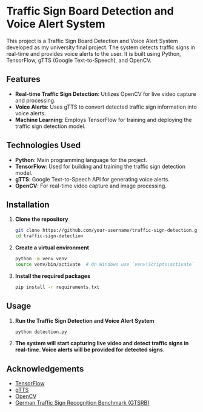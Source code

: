 
# Traffic Sign Board Detection and Voice Alert System

This project is a Traffic Sign Board Detection and Voice Alert System developed as my university final project. The system detects traffic signs in real-time and provides voice alerts to the user. It is built using Python, TensorFlow, gTTS (Google Text-to-Speech), and OpenCV.

## Features

- **Real-time Traffic Sign Detection**: Utilizes OpenCV for live video capture and processing.
- **Voice Alerts**: Uses gTTS to convert detected traffic sign information into voice alerts.
- **Machine Learning**: Employs TensorFlow for training and deploying the traffic sign detection model.

## Technologies Used

- **Python**: Main programming language for the project.
- **TensorFlow**: Used for building and training the traffic sign detection model.
- **gTTS**: Google Text-to-Speech API for generating voice alerts.
- **OpenCV**: For real-time video capture and image processing.

## Installation

1. **Clone the repository**
   ```bash
   git clone https://github.com/your-username/traffic-sign-detection.git
   cd traffic-sign-detection
   ```

2. **Create a virtual environment**
   ```bash
   python -m venv venv
   source venv/bin/activate  # On Windows use `venv\Scripts\activate`
   ```

3. **Install the required packages**
   ```bash
   pip install -r requirements.txt
   ```

## Usage

1. **Run the Traffic Sign Detection and Voice Alert System**
   ```bash
   python detection.py
   ```

2. **The system will start capturing live video and detect traffic signs in real-time. Voice alerts will be provided for detected signs.**

## Acknowledgements

- [TensorFlow](https://www.tensorflow.org/)
- [gTTS](https://gtts.readthedocs.io/en/latest/)
- [OpenCV](https://opencv.org/)
- [German Traffic Sign Recognition Benchmark (GTSRB)](http://benchmark.ini.rub.de/?section=gtsrb&subsection=dataset)
